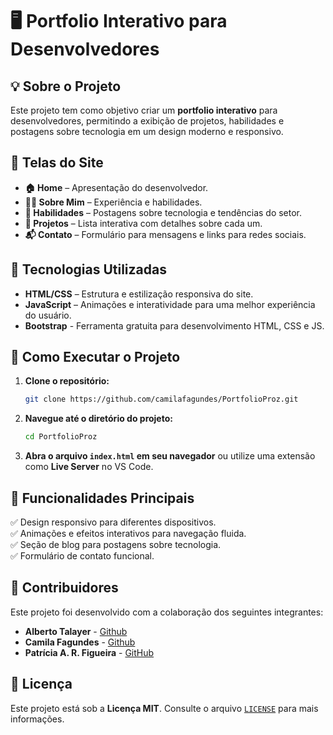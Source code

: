 # 🖥️ Portfolio Interativo para Desenvolvedores

## 💡 Sobre o Projeto

Este projeto tem como objetivo criar um **portfolio interativo** para desenvolvedores, permitindo a exibição de projetos, habilidades e postagens sobre tecnologia em um design moderno e responsivo.

## 📌 Telas do Site

- **🏠 Home** – Apresentação do desenvolvedor.
- **👨‍💻 Sobre Mim** – Experiência e habilidades.
- **📝 Habilidades** – Postagens sobre tecnologia e tendências do setor.
- **📂 Projetos** – Lista interativa com detalhes sobre cada um.
- **📬 Contato** – Formulário para mensagens e links para redes sociais.

## 🔧 Tecnologias Utilizadas

- **HTML/CSS** – Estrutura e estilização responsiva do site.
- **JavaScript** – Animações e interatividade para uma melhor experiência do usuário.
- **Bootstrap** - Ferramenta gratuita para desenvolvimento HTML, CSS e JS.

## 🚀 Como Executar o Projeto

1. **Clone o repositório:**
   ```bash
   git clone https://github.com/camilafagundes/PortfolioProz.git
   ```
2. **Navegue até o diretório do projeto:**
   ```bash
   cd PortfolioProz
   ```
3. **Abra o arquivo `index.html` em seu navegador** ou utilize uma extensão como **Live Server** no VS Code.

## 📌 Funcionalidades Principais

✅ Design responsivo para diferentes dispositivos.  
✅ Animações e efeitos interativos para navegação fluida.  
✅ Seção de blog para postagens sobre tecnologia.  
✅ Formulário de contato funcional.  

## 🤝 Contribuidores

Este projeto foi desenvolvido com a colaboração dos seguintes integrantes:

- **Alberto Talayer** - [Github](https://github.com/CarlosTalayer)
- **Camila Fagundes** - [Github](https://github.com/camilafagundes)
- **Patrícia A. R. Figueira** - [GitHub](https://github.com/PatthyPotter)

## 📜 Licença

Este projeto está sob a **Licença MIT**. Consulte o arquivo [`LICENSE`](LICENSE) para mais informações.
